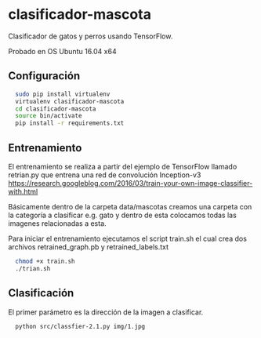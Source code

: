 # clasificador-mascota
Clasificador de gatos y perros usando TensorFlow.

Probado en OS Ubuntu 16.04 x64

## Configuración
```bash
  sudo pip install virtualenv
  virtualenv clasificador-mascota
  cd clasificador-mascota
  source bin/activate
  pip install -r requirements.txt
```

## Entrenamiento
El entrenamiento se realiza a partir del ejemplo de TensorFlow llamado retrian.py que entrena una red de convolución Inception-v3
https://research.googleblog.com/2016/03/train-your-own-image-classifier-with.html

Básicamente dentro de la carpeta data/mascotas creamos una carpeta con la categoría a clasificar e.g. gato y dentro de esta colocamos todas las imagenes relacionadas a esta.

Para iniciar el entrenamiento ejecutamos el script train.sh el cual crea dos archivos retrained_graph.pb y retrained_labels.txt
```bash
  chmod +x train.sh
  ./trian.sh
```

## Clasificación
El primer parámetro es la dirección de la imagen a clasificar.
```bash
  python src/classfier-2.1.py img/1.jpg
```

